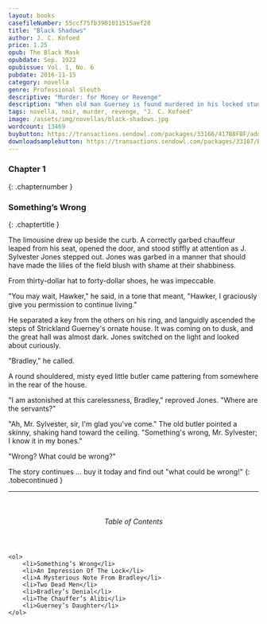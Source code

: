 ```yaml
---
layout: books
casefileNumber: 55ccf75fb3901011515aef28
title: "Black Shadows"
author: J. C. Kofoed
price: 1.25
opub: The Black Mask
opubdate: Sep. 1922
opubissue: Vol. 1, No. 6
pubdate: 2016-11-15
category: novella
genre: Professional Sleuth
descriptive: "Murder: for Money or Revenge"
description: "When old man Guerney is found murdered in his locked study, then the prime suspect and a mysterious tattooed man are also found murdered, newspaperman Johnny Suggs is determined to prove Mildred Guerney's innocense and prove himself to his father."
tags: novella, noir, murder, revenge, "J. C. Kofoed"
image: /assets/img/novellas/black-shadows.jpg
wordcount: 13469
buybutton: https://transactions.sendowl.com/packages/33166/417B8FBF/add_to_cart
downloadsamplebutton: https://transactions.sendowl.com/packages/33167/B136C1FE/add_to_cart
---
```


### Chapter 1
{: .chapternumber }

### Something’s Wrong
{: .chaptertitle }

The limousine drew up beside the curb. A correctly garbed chauffeur leaped from his seat, opened the door, and stood stiffly at attention as J. Sylvester Jones stepped out. Jones was garbed in a manner that should have made the lilies of the field blush with shame at their shabbiness. 

From thirty-dollar hat to forty-dollar shoes, he was impeccable. 

"You may wait, Hawker," he said, in a tone that meant, "Hawker, I graciously give you permission to continue living." 

He separated a key from the others on his ring, and languidly ascended the steps of Strickland Guerney's ornate house. It was coming on to dusk, and the great hall was almost dark. Jones switched on the light and looked about curiously. 

"Bradley," he called. 

A round shouldered, misty eyed little butler came pattering from somewhere in the rear of the house. 

"I am astonished at this carelessness, Bradley," reproved Jones. "Where are the servants?" 

"Ah, Mr. Sylvester, sir, I'm glad you've come." The old butler pointed a skinny, shaking hand toward the ceiling. "Something's wrong, Mr. Sylvester; I know it in my bones." 

"Wrong? What could be wrong?"

The story continues &hellip; buy it today and find out "what could be wrong!"
{: .tobecontinued }

<hr>
<br>

<div class="toc">
	<header>
		<h6>Table of Contents</h6>
	</header>

	<ol>
		<li>Something’s Wrong</li>
		<li>An Impression Of The Lock</li>
		<li>A Mysterious Note From Bradley</li>
		<li>Two Dead Men</li>
		<li>Bradley’s Denial</li>
		<li>The Chauffer’s Alibi</li>
		<li>Guerney’s Daughter</li>
	</ol>

</div>